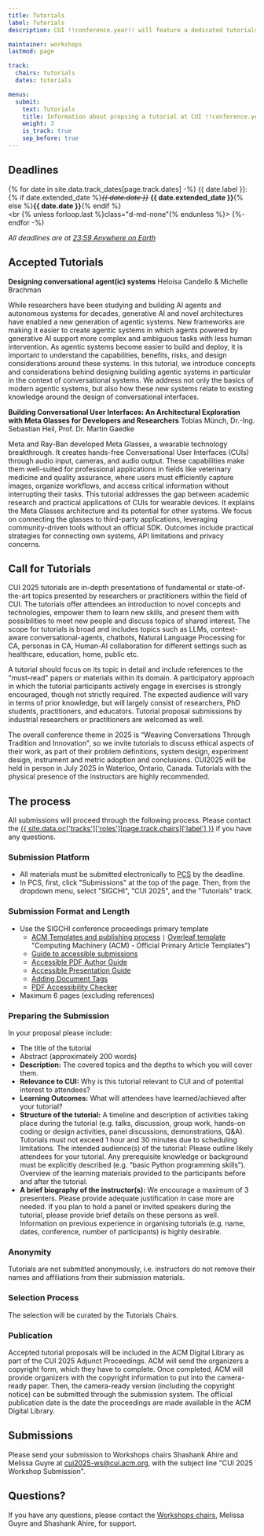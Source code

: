 ```yaml
---
title: Tutorials
label: Tutorials 
description: CUI !!conference.year!! will feature a dedicated tutorials track. Tutorials are in-depth presentations of fundamental or state-of-the-art topics presented by researchers or practitioners within the field of CUI.

maintainer: workshops
lastmod: page

track:
  chairs: tutorials
  dates: tutorials

menus:
  submit:
    text: Tutorials
    title: Information about propsing a tutorial at CUI !!conference.year!!
    weight: 3
    is_track: true
    sep_before: true
---
```


## Deadlines

{% for date in site.data.track_dates[page.track.dates] -%}
{{ date.label }}: <br class="d-md-none">{% if date.extended_date %}<strike><em>{{ date.date }}</em></strike> <strong>{{ date.extended_date }}</strong>{% else %}<strong>{{ date.date }}</strong>{% endif %}<br><br {% unless forloop.last %}class="d-md-none"{% endunless %}>
{%- endfor -%}

<em class="small">All deadlines are at <a href="https://time.is/Anywhere_on_Earth" title="The current time in 'Anywhere on Earth'">23:59 Anywhere on Earth</a></em>

## Accepted Tutorials
<strong>Designing conversational agent(ic) systems</strong>
Heloisa Candello & Michelle Brachman

While researchers have been studying and building AI agents and autonomous systems for decades, generative AI and novel architectures have enabled a new generation of agentic systems. New frameworks are making it easier to create agentic systems in which agents powered by generative AI support more complex and ambiguous tasks with less human intervention. As agentic systems become easier to build and deploy, it is important to understand the capabilities, benefits, risks, and design considerations around these systems. In this tutorial, we introduce concepts and considerations behind designing building agentic systems in particular in the context of conversational systems. We address not only the basics of modern agentic systems, but also how these new systems relate to existing knowledge around the design of conversational interfaces.

<strong>Building Conversational User Interfaces: An Architectural Exploration with Meta Glasses for Developers and Researchers</strong>
Tobias Münch, Dr.-Ing. Sebastian Heil, Prof. Dr. Martin Gaedke

Meta and Ray-Ban developed Meta Glasses, a wearable technology breakthrough. It creates hands-free Conversational User Interfaces (CUIs) through audio input, cameras, and audio output. These capabilities make them well-suited for professional applications in fields like veterinary medicine and quality assurance, where users must efficiently capture images, organize workflows, and access critical information without interrupting their tasks. This tutorial addresses the gap between academic research and practical applications of CUIs for wearable devices. It explains the Meta Glasses architecture and its potential for other systems. We focus on connecting the glasses to third-party applications, leveraging community-driven tools without an official SDK. Outcomes include practical strategies for connecting own systems, API limitations and privacy concerns.

## Call for Tutorials

CUI 2025 tutorials are in-depth presentations of fundamental or state-of-the-art topics presented by researchers or practitioners within the field of CUI. The tutorials offer attendees an introduction to novel concepts and technologies, empower them to learn new skills, and present them with possibilities to meet new people and discuss topics of shared interest. The scope for tutorials is broad and includes topics such as LLMs, context-aware conversational-agents, chatbots, Natural Language Processing for CA, personas in CA, Human-AI collaboration for different settings such as healthcare, education, home, public etc.

A tutorial should focus on its topic in detail and include references to the "must-read" papers or materials within its domain. A participatory approach in which the tutorial participants actively engage in exercises is strongly encouraged, though not strictly required. The expected audience will vary in terms of prior knowledge, but will largely consist of researchers, PhD students, practitioners, and educators. Tutorial proposal submissions by industrial researchers or practitioners are welcomed as well.

The overall conference theme in 2025 is “Weaving Conversations Through Tradition and Innovation", so we invite tutorials to discuss ethical aspects of their work, as part of their problem definitions, system design, experiment design, instrument and metric adoption and conclusions.
CUI2025 will be held in person in July 2025 in Waterloo, Ontario, Canada. Tutorials with the physical presence of the instructors are highly recommended.


## The process

All submissions will proceed through the following process. Please contact the <a href="{{ site.data.oc['tracks']['roles'][page.track.chairs]['email'] }}" title="Contact the CUI {{ site.conference.year }} {{ site.data.oc['tracks']['roles'][page.track.chairs]['label'] }} if you have any questions">{{ site.data.oc['tracks']['roles'][page.track.chairs]['label'] }}</a> if you have any questions.

### Submission Platform

* All materials must be submitted electronically to [PCS](https://new.precisionconference.com/submissions) by the deadline.
* In PCS, first, click "Submissions" at the top of the page. Then, from the dropdown menu, select "SIGCHI", "CUI 2025", and the "Tutorials" track.

### Submission Format and Length

* Use the SIGCHI conference proceedings primary template
    * [ACM Templates and publishing process](https://authors.acm.org/proceedings/production-information/taps-production-workflow) `|` [Overleaf template](https://www.overleaf.com/gallery/tagged/acm-official#.WOuOk2e1taQ) "Computing Machinery (ACM) - Official Primary Article Templates")
    * [Guide to accessible submissions](https://sigchi.org/resources/guides-for-authors/accessibility/ "Accessibility guide for authors
")
    * [Accessible PDF Author Guide](https://www.sigaccess.org/welcome-to-sigaccess/resources/accessible-pdf-author-guide/ "Accessible PDF Author Guide
")
    * [Accessible Presentation Guide](https://www.sigaccess.org/welcome-to-sigaccess/resources/accessible-presentation-guide/ "Accessible Presentation Guide
")
    * [Adding Document Tags](https://chi2021.acm.org/for-authors/presenting/papers/guide-to-an-accessible-submission#:~:text=Add%20document%20tags.&text=You%20can%20check%20to%20see,menu%2C%20then%20click%20Full%20Check "Adding Document Tags")
    * [PDF Accessibility Checker](https://checkers.eiii.eu/en/pdfcheck/ "Check the Accessibility of a PDF Document")
* Maximum 6 pages (excluding references)

### Preparing the Submission

In your proposal please include:

* The title of the tutorial
* Abstract (approximately 200 words)
* <strong>Description:</strong> The covered topics and the depths to which you will cover them.
* <strong>Relevance to CUI:</strong> Why is this tutorial relevant to CUI and of potential interest to attendees?
* <strong>Learning Outcomes:</strong> What will attendees have learned/achieved after your tutorial?
* <strong>Structure of the tutorial:</strong> A timeline and description of activities taking place during the tutorial (e.g. talks, discussion, group work, hands-on coding or design activities, panel discussions, demonstrations, Q&A). Tutorials must not exceed 1 hour and 30 minutes due to scheduling limitations.
The intended audience(s) of the tutorial: Please outline likely attendees for your tutorial. Any prerequisite knowledge or background must be explicitly described (e.g. “basic Python programming skills”).
Overview of the learning materials provided to the participants before and after the tutorial.
* <strong>A brief biography of the instructor(s):</strong> We encourage a maximum of 3 presenters. Please provide adequate justification in case more are needed. If you plan to hold a panel or invited speakers during the tutorial, please provide brief details on these persons as well. Information on previous experience in organising tutorials (e.g. name, dates, conference, number of participants) is highly desirable.

### Anonymity

Tutorials are not submitted anonymously, i.e. instructors do not remove their names and affiliations from their submission materials.

### Selection Process

The selection will be curated by the Tutorials Chairs.

### Publication

Accepted tutorial proposals will be included in the ACM Digital Library as part of the CUI 2025 Adjunct Proceedings. ACM will send the organizers a copyright form, which they have to complete. Once completed, ACM will provide organizers with the copyright information to put into the camera-ready paper. Then, the camera-ready version (including the copyright notice) can be submitted through the submission system. The official publication date is the date the proceedings are made available in the ACM Digital Library.

## Submissions

Please send your submission to Workshops chairs Shashank Ahire and Melissa Guyre at [cui2025-ws@cui.acm.org](mailto:cui2025-workshops@cui.acm.org "Make your submission to the workshop chairs"), with the subject line "CUI 2025 Workshop Submission".

## Questions?

If you have any questions, please contact the [Workshops chairs](mailto:cui2025-workshops@cui.acm.org "Question to the workshop chairs"), Melissa Guyre and Shashank Ahire, for support.
